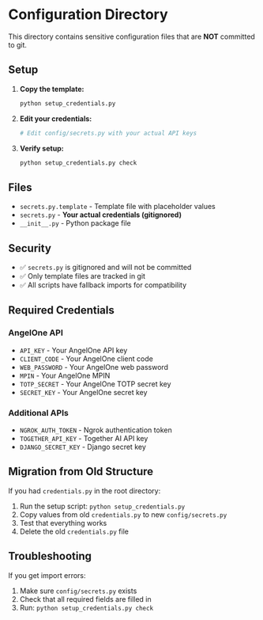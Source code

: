 # Configuration Directory

This directory contains sensitive configuration files that are **NOT** committed to git.

## Setup

1. **Copy the template:**
   ```bash
   python setup_credentials.py
   ```

2. **Edit your credentials:**
   ```bash
   # Edit config/secrets.py with your actual API keys
   ```

3. **Verify setup:**
   ```bash
   python setup_credentials.py check
   ```

## Files

- `secrets.py.template` - Template file with placeholder values
- `secrets.py` - **Your actual credentials (gitignored)**
- `__init__.py` - Python package file

## Security

- ✅ `secrets.py` is gitignored and will not be committed
- ✅ Only template files are tracked in git
- ✅ All scripts have fallback imports for compatibility

## Required Credentials

### AngelOne API
- `API_KEY` - Your AngelOne API key
- `CLIENT_CODE` - Your AngelOne client code
- `WEB_PASSWORD` - Your AngelOne web password
- `MPIN` - Your AngelOne MPIN
- `TOTP_SECRET` - Your AngelOne TOTP secret key
- `SECRET_KEY` - Your AngelOne secret key

### Additional APIs
- `NGROK_AUTH_TOKEN` - Ngrok authentication token
- `TOGETHER_API_KEY` - Together AI API key
- `DJANGO_SECRET_KEY` - Django secret key

## Migration from Old Structure

If you had `credentials.py` in the root directory:

1. Run the setup script: `python setup_credentials.py`
2. Copy values from old `credentials.py` to new `config/secrets.py`
3. Test that everything works
4. Delete the old `credentials.py` file

## Troubleshooting

If you get import errors:
1. Make sure `config/secrets.py` exists
2. Check that all required fields are filled in
3. Run: `python setup_credentials.py check`
